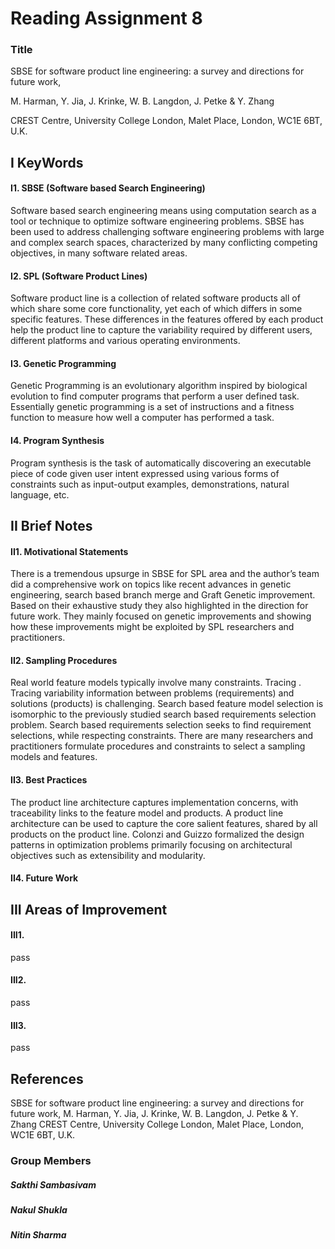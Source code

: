 # Reading Assignment 8

### Title 
SBSE for software product line engineering: a survey and directions for future work,
 
M. Harman, Y. Jia, J. Krinke, W. B. Langdon, J. Petke & Y. Zhang

CREST Centre, University College London, Malet Place, London, WC1E 6BT, U.K.

## I KeyWords

#### I1. SBSE (Software based Search Engineering)
Software based search engineering means using computation search as a tool or technique to optimize software engineering problems. SBSE has been used to address challenging software engineering problems with large and complex search spaces, characterized by many conflicting competing objectives, in many software related areas.

#### I2. SPL (Software Product Lines)
Software product line is a collection of related software products all of which share some core functionality, yet each of which differs  in some specific features. These differences in the features offered by each product help the product line to capture the variability required by different users, different platforms and various operating environments.


#### I3. Genetic Programming
Genetic Programming is an evolutionary algorithm inspired by biological evolution to find computer programs that perform a user defined task.  Essentially genetic programming  is a set of instructions and a fitness function to measure how well a computer has performed a task. 


#### I4. Program Synthesis
Program synthesis is the task of automatically discovering an executable piece of code given user intent expressed using various forms of constraints such as input-output examples, demonstrations, natural language, etc. 

## II Brief Notes

#### II1. Motivational Statements
There is a tremendous upsurge in SBSE for SPL area and the author’s team did a  comprehensive work on topics like recent advances in genetic engineering, search based branch merge and Graft Genetic improvement. Based on their exhaustive study they also highlighted in the direction for future work. They mainly focused on  genetic improvements and showing how these improvements  might be exploited by SPL researchers and practitioners.


#### II2. Sampling Procedures
Real world feature models typically involve many constraints. Tracing . Tracing variability information between problems (requirements) and solutions (products) is challenging. Search based feature model selection is isomorphic to the previously studied search based requirements selection problem. Search based requirements selection seeks to find requirement selections, while respecting constraints. There are many researchers and practitioners formulate procedures and constraints to select a sampling models and features. 


#### II3. Best Practices
The product line architecture captures implementation concerns, with traceability links to the feature model and products. A product line architecture can be used to capture the core salient features, shared by all products on the product line. Colonzi and Guizzo formalized the design patterns in optimization problems primarily focusing on architectural objectives such as extensibility and modularity.

#### II4. Future Work


## III Areas of Improvement

#### III1.
pass

#### III2. 
pass

#### III3.
pass

## References

SBSE for software product line engineering: a survey and directions for future work,
M. Harman, Y. Jia, J. Krinke, W. B. Langdon, J. Petke & Y. Zhang
CREST Centre, University College London, Malet Place, London, WC1E 6BT, U.K.

### Group Members

##### Sakthi Sambasivam
##### Nakul Shukla
##### Nitin Sharma

